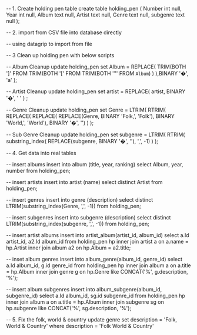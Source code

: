-- 1. Create holding pen table
create table holding_pen
(
    Number   int  null,
    Year     int  null,
    Album    text null,
    Artist   text null,
    Genre    text null,
    subgenre text null
);

-- 2. import from CSV file into database directly

-- using datagrip to import from file

-- 3 Clean up holding pen with below scripts

-- Album Cleanup
update holding_pen set Album =
REPLACE(
    TRIM(BOTH ']' FROM
     TRIM(BOTH '[' FROM
          TRIM(BOTH '"' FROM `Album`)
         )
    ),BINARY '�', 'a'
);

-- Artist Cleanup
update holding_pen set artist =
REPLACE(
    artist, BINARY '�', ' '
)  ;

-- Genre Cleanup
update holding_pen set Genre =
LTRIM(
    RTRIM(
        REPLACE(
            REPLACE(
                REPLACE(Genre, BINARY 'Folk,', 'Folk'),
            BINARY 'World,', 'World'),
        BINARY '�', '')
    )
);


-- Sub Genre Cleanup
update holding_pen set subgenre =
LTRIM(
    RTRIM(
        substring_index(
            REPLACE(subgenre, BINARY '�', ''),
        ',', -1)
    )
);

-- 4. Get data into real tables

-- insert albums
insert into album (title, year, ranking)
select Album, year, number
from holding_pen;

-- insert artists
insert into artist (name)
select distinct Artist
from holding_pen;

-- insert genres
insert into genre (description)
select distinct  LTRIM(substring_index(Genre, ',', -1))
from holding_pen;

-- insert subgenres
insert into subgenre (description)
select distinct  LTRIM(substring_index(subgenre, ',', -1))
from holding_pen;

-- insert artist albums
insert into artist_album(artist_id, album_id)
select a.Id artist_id, a2.Id album_id
from holding_pen hp
inner join artist a on a.name = hp.Artist
inner join album a2 on hp.Album = a2.title;

-- inset album genres
insert into album_genre(album_id, genre_id)
select a.Id album_id, g.id genre_id
from holding_pen hp
inner join album a on a.title = hp.Album
inner join genre g on hp.Genre like CONCAT('%', g.description, '%');

-- insert album subgenres
insert into album_subgenre(album_id, subgenre_id)
select a.Id album_id, sg.id subgenre_id
from holding_pen hp
inner join album a on a.title = hp.Album
inner join subgenre sg on hp.subgenre like CONCAT('%', sg.description, '%');

-- 5. Fix the folk, world & country
update genre set description = 'Folk, World & Country' where description = 'Folk World & Country'